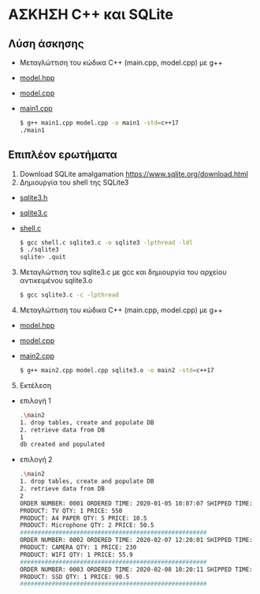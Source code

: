 # ΑΣΚΗΣΗ C++ και SQLite

## Λύση άσκησης

* Μεταγλώττιση του κώδικα C++ (main.cpp, model.cpp) με g++

* [model.hpp](./model.hpp)
* [model.cpp](./model.cpp)
* [main1.cpp](./main1.cpp)

    ```bash
    $ g++ main1.cpp model.cpp -o main1 -std=c++17
    ./main1
    ```

## Επιπλέον ερωτήματα

1. Download SQLite amalgamation <https://www.sqlite.org/download.html>
2. Δημιουργία του shell της SQLite3

* [sqlite3.h](./sqlite3.h)
* [sqlite3.c](./sqlite3.c)
* [shell.c](./shell.c)

    ```bash
    $ gcc shell.c sqlite3.c -o sqlite3 -lpthread -ldl
    $ ./sqlite3
    sqlite> .quit
    ```

3. Μεταγλώττιση του sqlite3.c με gcc και δημιουργία του αρχείου αντικειμένου sqlite3.o

    ```bash
    $ gcc sqlite3.c -c -lpthread
    ```

4. Μεταγλώττιση του κώδικα C++ (main.cpp, model.cpp) με g++

* [model.hpp](./model.hpp)
* [model.cpp](./model.cpp)
* [main2.cpp](./main2.cpp)

    ```bash
    $ g++ main2.cpp model.cpp sqlite3.o -o main2 -std=c++17
    ```

5. Εκτέλεση

* επιλογή 1
  
    ```bash
    .\main2
    1. drop tables, create and populate DB
    2. retrieve data from DB
    1
    db created and populated
    ```

* επιλογή 2

    ```bash
    .\main2
    1. drop tables, create and populate DB
    2. retrieve data from DB
    2
    ORDER NUMBER: 0001 ORDERED TIME: 2020-01-05 10:07:07 SHIPPED TIME: 2020-01-07 12:01:01 SHIP TO: Athens
    PRODUCT: TV QTY: 1 PRICE: 550
    PRODUCT: A4 PAPER QTY: 5 PRICE: 10.5
    PRODUCT: Microphone QTY: 2 PRICE: 50.5
    #####################################################
    ORDER NUMBER: 0002 ORDERED TIME: 2020-02-07 12:20:01 SHIPPED TIME: 2020-02-17 19:30:20 SHIP TO: Ioannina
    PRODUCT: CAMERA QTY: 1 PRICE: 230
    PRODUCT: WIFI QTY: 1 PRICE: 55.9
    #####################################################
    ORDER NUMBER: 0003 ORDERED TIME: 2020-02-08 10:20:11 SHIPPED TIME: 2020-02-15 12:35:22 SHIP TO: Arta
    PRODUCT: SSD QTY: 1 PRICE: 90.5
    #####################################################
    ```